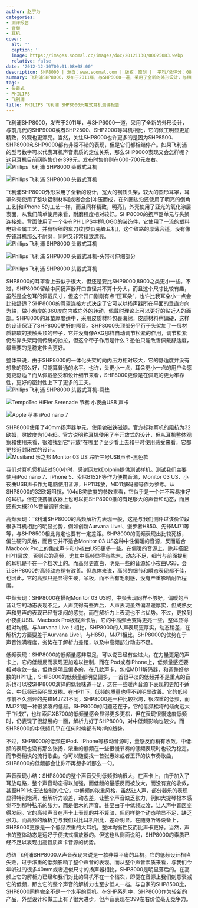 ```yaml
---
author: 赵宇为
categories:
- 测评报告
- 音频
- 耳机
cover:
  alt: ''
  caption: ''
  image: https://images.soomal.cc/images/doc/20121130/00025083.webp
  relative: false
date: '2012-12-30T00:01:08+08:00'
description: SHP8000 | 源自：www.soomal.com | 版权：原创 |  平均/总评分：08.55/564
summary: 飞利浦SHP8000，发布于2011年，与SHP6000一道，采用了全新的外形设计，与相对之前发布的SHP9000或者SHP2500、SHP2000等相比，做工精致，外观也明显更漂亮。当然，关注SHP8000也许更多的是因为SHP8500、SHP8900和SHP9000都有非常不错的表现，但是它们都相继停产……
tags:
- 头戴式
- PHILIPS
- 飞利浦
title: PHILIPS 飞利浦 SHP8000头戴式耳机测评报告
---
```


飞利浦SHP8000，发布于2011年，与SHP6000一道，采用了全新的外形设计，与前几代的SHP9000或者SHP2500、SHP2000等耳机相比，它的做工明显更加精致，外观也更漂亮。当然，关注SHP8000也许更多的是因为SHP8500、SHP8900和SHP9000都有非常不错的表现，但是它们都相继停产。如果飞利浦的型号数字可以代表耳机声音素质的定位关系，那么SHP8000表现又会怎样呢？这只耳机目前网购售价在399元，发布时售价则在600-700元左右。
![Philips 飞利浦 SHP8000 头戴式耳机](https://images.soomal.cc/images/doc/20121130/00025074.webp)




![Philips 飞利浦 SHP8000 头戴式耳机](https://images.soomal.cc/images/doc/20121130/00025082.webp)




飞利浦SHP8000外形采用了全新的设计，宽大的钢质头架，较大的圆形耳罩，耳罩外壳使用了整块铝制材料[或者合金]冲压而成，在外圈边沿还使用了明亮的倒角工艺[和iPhone 5的工艺一样，而且同样精致，明亮]，外壳使用了亚光的氧化涂层表面，从我们简单使用来看，耐磨程度相对较好。SHP8000的扬声器单元与头架连接处，背面使用了一个带有PHILIPS字样LOGO的装饰件，它使用了一流的塑料电镀金属工艺，并有很细的车刀纹[类似先锋耳机]，这个纹路的厚薄合适，没有像先锋耳机那么不耐磨，同时又非常精致漂亮。
![Philips 飞利浦 SHP8000 头戴式耳机](https://images.soomal.cc/images/doc/20121130/00025083.webp)




![Philips 飞利浦 SHP8000 头戴式耳机-头带可伸缩部分](https://images.soomal.cc/images/doc/20121130/00025087.webp)




![Philips 飞利浦 SHP8000 头戴式耳机](https://images.soomal.cc/images/doc/20121130/00025084.webp)




SHP8000的耳罩看上去似乎很大，但还是要比SHP9000,8900之类更小一些。不过，SHP8000留给中间扬声器开口直径并不算十分大，而且这个尺寸比较有趣，虽然是全包耳的佩戴尺寸，但这个开口刚刚有点“压耳朵”，也许比我耳朵小一点会比较舒适？SHP8000的耳罩连接方式决定了它可以以扬声器所在平面的垂直方向为轴，做小角度的360度向内或向外的转动，佩戴时理论上可以更好的贴近人的面部。SHP8000的耳垫厚度适中，采用皮质材料包裹海绵，皮质材料稍偏硬，这样的设计保证了SHP8000更好的隔音。SHP8000头顶部分平行于头架加了一层材质较软的接触头顶的带子，它并没有像AKG那样自动调节松紧的作用，调节松紧仍然靠头架两侧传统的抽拉，但这个带子作用是什么？恐怕只能改善佩戴舒适度，最重要的是稳定性会更好。

整体来说，由于SHP8000的一体化头架的向内压力相对较大，它的舒适度并没有想象的那么好，只能算普通的水平。也许，头更小一点，耳朵更小一点的用户会感觉更舒适？而从佩戴感受和设计细节来看，SHP8000更像是在佩戴的更为牢靠性，更好的密封性上下了更多的工夫。
![Philips 飞利浦 SHP8000 头戴式耳机-耳垫](https://images.soomal.cc/images/doc/20121130/00025086.webp)




![TempoTec HiFier Serenade 节奏 小夜曲USB 声卡](https://images.soomal.cc/images/doc/20110927/00013816.webp)




![Apple 苹果 iPod nano 7](https://images.soomal.cc/images/doc/20121101/00024081.webp)




SHP8000使用了40mm扬声器单元，使用钕磁铁磁钢，官方标称耳机的阻抗为32欧姆，灵敏度为104dB。官方说明称耳机使用了半开放式的设计，但从耳机整体观察和使用来看，很难找到它“开放”在哪里？至少看上去和平时使用感受来看，它都更接近封闭式的设计。
![Musiland 乐之邦 Monitor 03 US 聆听三号USB声卡-黑色款](https://images.soomal.cc/images/doc/20110627/00011734.webp)




我们对耳机煲机超过500小时，感谢网友kDolphin提供测试样机。测试我们主要使用iPod nano 7、iPhone 5、索尼B152F等作为便携音源，Monitor 03 US、小夜曲USB声卡作为电脑使用音源，HP11耳放，MD11解码器等作为参考。从SHP8000的32欧姆阻抗，104dB灵敏度的参数来看，它似乎是一个并不容易推好的耳机，但在便携播放器上也可以把SHP8000推的有足够大的声音和动态，而且还有大概20%音量调节余量。

高频表现：飞利浦SHP8000的高频解析力表现一般，这是与我们测评过该价位段很多耳机相比的明显劣势，例如创新Aurvana Live!、漫步者H850、先锋MJ71等等，与SHP8500相比肯定也要有一定差距。SHP8000的高频表现出比较死板，偏生硬的风格，而且它并不适合Monitor 03 US这种中性偏暖的音源，反而适合Macbook Pro上的集成声卡和小夜曲USB更多一些。在偏暖的音源上，除非搭配HP11耳放，否则它的高频，尤其中高频显得有些木，动态不足，细节与前面提到的耳机是不在一个档次上的。而高频更直白，明亮一些的音源如小夜曲USB，会让SHP8000的高频动态稍有改善。但总体来说，高频的细节和瞬态表现都不佳，也因此，它的高频只是显得生硬，呆板，而不会有毛刺感，没有严重影响耐听程度。

中频表现：SHP8000在搭配Monitor 03 US时，中频表现同样不够好，偏暖的声音让它的动态表现不足，人声变得有些靠后，人声表现虽然偏温暖厚实，但成熟女声和男声的表现已经有发闷的感觉，而在解析力上表现也不占优势。不过，更换到小夜曲USB、Macbook Pro板载声卡后，它的中高频会变得更亮一些，整体显得相对均衡。与Aurvana Live！相比，SHP8000的人声表现更厚实，动态稍差，在解析力方面要差于Aurvana Live!，与H850，MJ71相比，SHP8000的优势在于声音饱满程度，劣势在于解析力差距，以及中高频部分动态不足。

低频表现：SHP8000的低频量感非常足，可以说已经有些过火，在力量更足的声卡上，它的低频反而表现更加难以控制，而在iPod或者iPhone上，低频量感还要相对收敛一些，但也是明显偏多的。在几款声卡，包括MD11解码器，和调整好参数的HP11上，SHP8000的低频量都明显偏多，一首很平淡的低频并不是重点的音乐也可以被SHP8000演绎的低频味道十足，这在一些暖声音源下表现的更加不适合，中低频已经明显发糊。在HP11下，低频的质量也得不到明显改善。它的低频与前不久测评的先锋MJ721不同，SHP8000是一种比较松垮，很浓重的低频，而MJ721是一种很紧凑的低频。SHP8000的问题还在于，它的低频松垮的倾向远大于“松软”，也许索尼XB700的低频量感会显得更多更松，但在表现很慢速度低频时，仍表现了很舒展的一面，解析力好于SHP8000，对中低频影响也较少。而SHP8000的中低频几乎在任何时候都有垮掉的趋势。

不过，SHP8000的低频在iPod、iPhone等移动音源时，量感反而稍有收敛，中低频的表现也没有那么张扬，浓重的低频在一些很慢节奏的低频表现时也较为稳定。而节奏稍快的流行歌曲，你可以随便找一首张惠妹或者王菲的快节奏歌曲，SHP8000的低频都会让你不再想多听那么一句。

声音表现小结：SHP8000的整个声音受到低频影响很大，在声卡上，由于加入了耳放电路，整个声音动态得以加强，而低频的量感反而被放大，而没有变的收敛，甚至HP11也无法控制的住它。中低频的浓重风格，虽然让人声，部分器乐的表现显得特别饱满，但解析力较差，动态差，让整个声音缺乏张力，例如大提琴根本感觉不到那种弦乐的张力，而是很木的声音。甚至由于中低频过渡，让人声中音区变得发闷。它的高频声音在声卡上表现的并不算暗，但同样整个动态稍显不足，缺乏张力。而高频的解析力与我们对比耳机相比，差距明显。在随身听等设备上，SHP8000更像是一个低频浓重的大耳机，整体均衡性反而比声卡更好。当然，声卡的整体动态是远好于便携式播放器的。但这也从侧面说明，SHP8000的素质已经不足以表现出高音质声卡音源的优势。

总结
飞利浦SHP8000从声音表现来说是一款非常平庸的耳机，它的低频设计相当失败，过于浓重的低频影响了整个声音的表现。而从整个声音素质来看，与我们今年听过的很多40mm或者近似尺寸的扬声器相比，SHP8000是明显落后的。在高频上它的解析力已经和我们对比的耳机不在一个档次，即便在音源上我们刻意衰减它的低频，那么它的整个声音的解析力也至少低人一档。与自家的SHP8500比，SHP8000同样完全不是一个水平的耳机。在SHP系列中，SHP8000作为较新的产品，外型设计和做工上有了很大进步，但声音表现在399左右价位毫无竞争力。